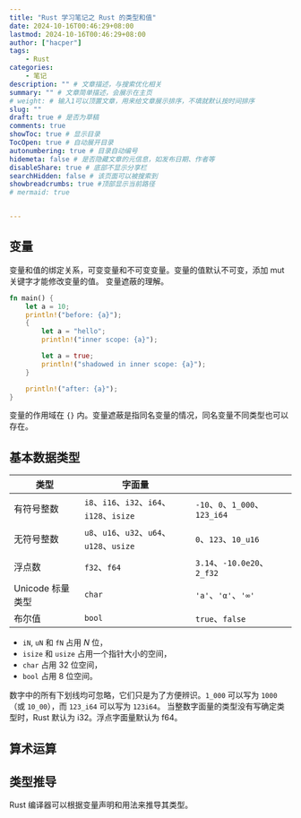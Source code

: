 ```yaml
---
title: "Rust 学习笔记之 Rust 的类型和值"
date: 2024-10-16T00:46:29+08:00
lastmod: 2024-10-16T00:46:29+08:00
author: ["hacper"]
tags:
    - Rust
categories:
    - 笔记
description: "" # 文章描述，与搜索优化相关
summary: "" # 文章简单描述，会展示在主页
# weight: # 输入1可以顶置文章，用来给文章展示排序，不填就默认按时间排序
slug: ""
draft: true # 是否为草稿
comments: true
showToc: true # 显示目录
TocOpen: true # 自动展开目录
autonumbering: true # 目录自动编号
hidemeta: false # 是否隐藏文章的元信息，如发布日期、作者等
disableShare: true # 底部不显示分享栏
searchHidden: false # 该页面可以被搜索到
showbreadcrumbs: true #顶部显示当前路径
# mermaid: true


---
```


## 变量

变量和值的绑定关系，可变变量和不可变变量。变量的值默认不可变，添加 mut 关键字才能修改变量的值。
变量遮蔽的理解。

```rust
fn main() {
    let a = 10;
    println!("before: {a}");
    {
        let a = "hello";
        println!("inner scope: {a}");

        let a = true;
        println!("shadowed in inner scope: {a}");
    }

    println!("after: {a}");
}
```
变量的作用域在 `{}` 内。变量遮蔽是指同名变量的情况，同名变量不同类型也可以存在。

## 基本数据类型

| 类型             | 字面量                                     |                                |
| ---------------- | ------------------------------------------ | ------------------------------ |
| 有符号整数       | `i8`、`i16`、`i32`、`i64`、`i128`、`isize` | `-10`、`0`、`1_000`、`123_i64` |
| 无符号整数       | `u8`、`u16`、`u32`、`u64`、`u128`、`usize` | `0`、`123`、`10_u16`           |
| 浮点数           | `f32`、`f64`                               | `3.14`、`-10.0e20`、`2_f32`    |
| Unicode 标量类型 | `char`                                     | `'a'`、`'α'`、`'∞'`            |
| 布尔值           | `bool`                                     | `true`、`false`                |

- `iN`, `uN` 和 `fN` 占用 *N* 位，
- `isize` 和 `usize` 占用一个指针大小的空间，
- `char` 占用 32 位空间，
- `bool` 占用 8 位空间。



数字中的所有下划线均可忽略，它们只是为了方便辨识。`1_000` 可以写为 `1000`（或 `10_00`），而 `123_i64` 可以写为 `123i64`。
当整数字面量的类型没有写确定类型时，Rust 默认为 i32。浮点字面量默认为 f64。

## 算术运算

## 类型推导

Rust 编译器可以根据变量声明和用法来推导其类型。